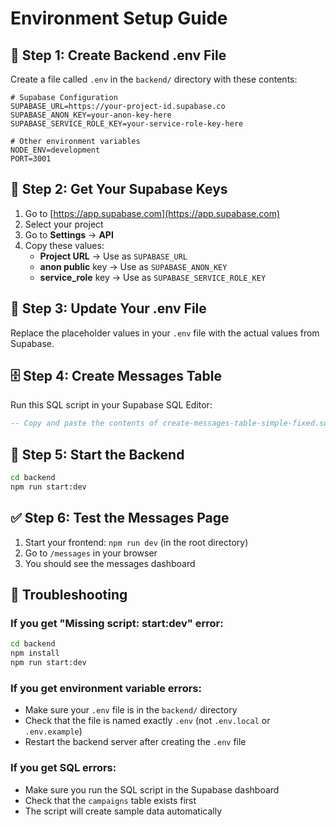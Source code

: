 # Environment Setup Guide

## 🚀 **Step 1: Create Backend .env File**

Create a file called `.env` in the `backend/` directory with these contents:

```env
# Supabase Configuration
SUPABASE_URL=https://your-project-id.supabase.co
SUPABASE_ANON_KEY=your-anon-key-here
SUPABASE_SERVICE_ROLE_KEY=your-service-role-key-here

# Other environment variables
NODE_ENV=development
PORT=3001
```

## 🔑 **Step 2: Get Your Supabase Keys**

1. Go to [https://app.supabase.com](https://app.supabase.com)
2. Select your project
3. Go to **Settings** → **API**
4. Copy these values:
   - **Project URL** → Use as `SUPABASE_URL`
   - **anon public** key → Use as `SUPABASE_ANON_KEY`
   - **service_role** key → Use as `SUPABASE_SERVICE_ROLE_KEY`

## 📝 **Step 3: Update Your .env File**

Replace the placeholder values in your `.env` file with the actual values from Supabase.

## 🗄️ **Step 4: Create Messages Table**

Run this SQL script in your Supabase SQL Editor:

```sql
-- Copy and paste the contents of create-messages-table-simple-fixed.sql
```

## 🚀 **Step 5: Start the Backend**

```bash
cd backend
npm run start:dev
```

## ✅ **Step 6: Test the Messages Page**

1. Start your frontend: `npm run dev` (in the root directory)
2. Go to `/messages` in your browser
3. You should see the messages dashboard

## 🔧 **Troubleshooting**

### If you get "Missing script: start:dev" error:
```bash
cd backend
npm install
npm run start:dev
```

### If you get environment variable errors:
- Make sure your `.env` file is in the `backend/` directory
- Check that the file is named exactly `.env` (not `.env.local` or `.env.example`)
- Restart the backend server after creating the `.env` file

### If you get SQL errors:
- Make sure you run the SQL script in the Supabase dashboard
- Check that the `campaigns` table exists first
- The script will create sample data automatically
